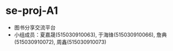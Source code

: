 # se-proj-A1

- 图书分享交流平台
- 小组成员：夏嘉晟(515030910063), 于海锋(515030910066), 詹典(515030910072), 周鑫(515030910073)
